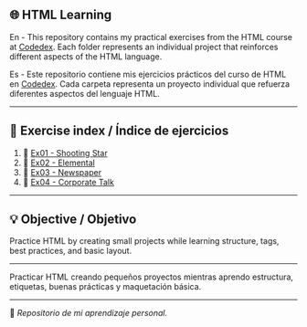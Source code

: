 ## 🌐 HTML Learning

En - This repository contains my practical exercises from the HTML course at [Codedex](https://www.codedex.io/). Each folder represents an individual project that reinforces different aspects of the HTML language.

Es - Este repositorio contiene mis ejercicios prácticos del curso de HTML en [Codedex](https://www.codedex.io/). Cada carpeta representa un proyecto individual que refuerza diferentes aspectos del lenguaje HTML.

---

## 📂 Exercise index / Índice de ejercicios

1. 🌠 [Ex01 - Shooting Star](./Ex01-Shooting-Star/)
2. 🌿 [Ex02 - Elemental](./Ex02-Elemental/)
3. 📰 [Ex03 - Newspaper](./Ex03-Newspaper/)
4. 🏢 [Ex04 - Corporate Talk](./Ex04-Corporate-Talk/)

---

## 💡 Objective / Objetivo

Practice HTML by creating small projects while learning structure, tags, best practices, and basic layout.

---
Practicar HTML creando pequeños proyectos mientras aprendo estructura, etiquetas, buenas prácticas y maquetación básica.


---
📌 *Repositorio de mi aprendizaje personal.*
